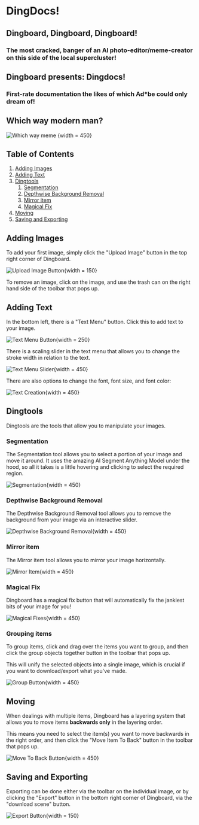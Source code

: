 # DingDocs!

## Dingboard, Dingboard, Dingboard! 

### The most cracked, banger of an AI photo-editor/meme-creator on this side of the local supercluster!

## Dingboard presents: **Dingdocs!** 

### First-rate documentation the likes of which Ad*be could only dream of!

## Which way modern man?

![Which way meme](../images/whichwaymeme.png) {width = 450}

## Table of Contents
1. [Adding Images](#adding-images)
2. [Adding Text](#adding-text)
3. [Dingtools](#dingtools)
    1. [Segmentation](#segmentation)
    2. [Depthwise Background Removal](#depthwise-background-removal)
    3. [Mirror item](#mirror-item)
    4. [Magical Fix](#magical-fix)
4. [Moving](#moving)
5. [Saving and Exporting](#saving-and-exporting)

## Adding Images

To add your first image, simply click the "Upload Image" button in the top right corner of Dingboard.

![Upload Image Button](../images/upload-image.png){width = 150}

To remove an image, click on the image, and use the trash can on the right hand side of the toolbar that pops up.


## Adding Text

In the bottom left, there is a "Text Menu" button. Click this to add text to your image.

![Text Menu Button](../images/text-menu.png){width = 250}

There is a scaling slider in the text menu that allows you to change the stroke width in relation to the text.

![Text Menu Slider](../images/banger.gif){width = 450}

There are also options to change the font, font size, and font color:

![Text Creation](../images/text-creation.gif){width = 450}

## Dingtools

Dingtools are the tools that allow you to manipulate your images.

### Segmentation

The Segmentation tool allows you to select a portion of your image and move it around.
It uses the amazing AI Segment Anything Model under the hood, so all it takes is a little hovering and clicking to select the required region.

![Segmentation](../images/segmentation.gif){width = 450}

### Depthwise Background Removal

The Depthwise Background Removal tool allows you to remove the background from your image via an interactive slider.

![Depthwise Background Removal](../images/background-removal.gif){width = 450}

### Mirror item

The Mirror item tool allows you to mirror your image horizontally.

![Mirror Item](../images/mirror-item.gif){width = 450}


### Magical Fix

Dingboard has a magical fix button that will automatically fix the jankiest bits of your image for you!

![Magical Fixes](../images/magical-fix.gif){width = 450}

### Grouping items

To group items, click and drag over the items you want to group, and then click the group objects together button in the toolbar that pops up. 

This will unify the selected objects into a single image, which is crucial if you want to download/export what you've made.

![Group Button](../images/group-items.png){width = 450}

## Moving

When dealings with multiple items, Dingboard has a layering system that allows you to move items **backwards only** in the layering order.

This means you need to select the item(s) you want to move backwards in the right order, and then click the "Move Item To Back" button in the toolbar that pops up.

![Move To Back Button](../images/move-to-back.png){width = 450}


## Saving and Exporting

Exporting can be done either via the toolbar on the individual image, or by clicking the "Export" button in the bottom right corner of Dingboard, via the "download scene" button.

![Export Button](../images/export-button.png){width = 150}



